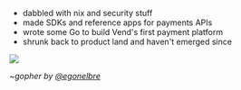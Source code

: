 - dabbled with nix and security stuff 
- made SDKs and reference apps for payments APIs
- wrote some Go to build Vend's first payment platform
- shrunk back to product land and haven't emerged since

![](https://user-images.githubusercontent.com/192964/31576302-a390cb7e-b100-11e7-92fd-8c7b510900ac.png)

~_gopher by [@egonelbre](https://github.com/egonelbre)_

